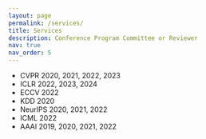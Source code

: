 ```yaml
---
layout: page
permalink: /services/
title: Services
description: Conference Program Committee or Reviewer
nav: true
nav_order: 5
---
```


<ul>
<li>CVPR 2020, 2021, 2022, 2023</li>
<li>ICLR 2022, 2023, 2024</li>
<li>ECCV 2022</li>
<li>KDD 2020</li>
<li>NeurIPS 2020, 2021, 2022</li>
<li>ICML 2022</li>
<li>AAAI 2019, 2020, 2021, 2022</li>
</ul>
